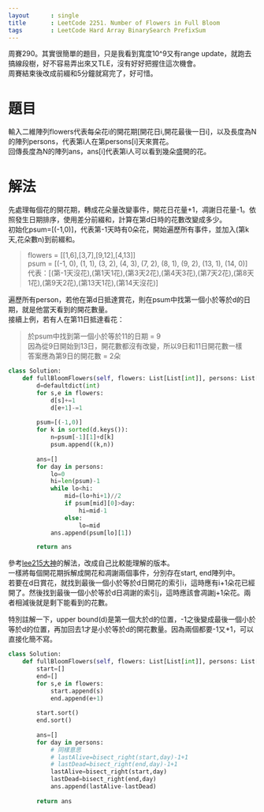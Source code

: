 ```yaml
---
layout      : single
title       : LeetCode 2251. Number of Flowers in Full Bloom
tags 		: LeetCode Hard Array BinarySearch PrefixSum
---
```

周賽290。其實很簡單的題目，只是我看到寬度10^9又有range update，就跑去搞線段樹，好不容易弄出來又TLE，沒有好好把握住這次機會。  
周賽結束後改成前綴和5分鐘就寫完了，好可惜。

# 題目
輸入二維陣列flowers代表每朵花i的開花期[開花日i,開花最後一日i]，以及長度為N的陣列persons，代表第i人在第persons[i]天來賞花。  
回傳長度為N的陣列ans，ans[i]代表第i人可以看到幾朵盛開的花。

# 解法
先處理每個花的開花期，轉成花朵量改變事件，開花日花量+1，凋謝日花量-1。依照發生日期排序，使用差分前綴和，計算在第d日時的花數改變成多少。  
初始化psum=[(-1,0)]，代表第-1天時有0朵花，開始遍歷所有事件，並加入(第k天,花朵數n)到前綴和。  
> flowers = [[1,6],[3,7],[9,12],[4,13]]  
> psum = [(-1, 0), (1, 1), (3, 2), (4, 3), (7, 2), (8, 1), (9, 2), (13, 1), (14, 0)]   
> 代表：[(第-1天沒花),(第1天1花),(第3天2花),(第4天3花),(第7天2花),(第8天1花),(第9天2花),(第13天1花),(第14天沒花)]  

遍歷所有person，若他在第d日抵達賞花，則在psum中找第一個小於等於d的日期，就是他當天看到的開花數量。  
接續上例，若有人在第11日抵達看花：  
> 於psum中找到第一個小於等於11的日期 = 9  
> 因為從9日開始到13日，開花數都沒有改變，所以9日和11日開花數一樣  
> 答案應為第9日的開花數 = 2朵  

```python
class Solution:
    def fullBloomFlowers(self, flowers: List[List[int]], persons: List[int]) -> List[int]:
        d=defaultdict(int)
        for s,e in flowers:
            d[s]+=1
            d[e+1]-=1
        
        psum=[(-1,0)]
        for k in sorted(d.keys()):
            n=psum[-1][1]+d[k]
            psum.append((k,n))
            
        ans=[]
        for day in persons:
            lo=0
            hi=len(psum)-1
            while lo<hi:
                mid=(lo+hi+1)//2
                if psum[mid][0]>day:
                    hi=mid-1
                else:
                    lo=mid                
            ans.append(psum[lo][1])

        return ans
```

參考[lee215大神](https://leetcode.com/problems/number-of-flowers-in-full-bloom/discuss/1977099/C%2B%2BPython-Binary-Search-and-Sweep-Line)的解法，改成自己比較能理解的版本。  
一樣將每個開花期拆解成開花和凋謝兩個事件，分別存在start, end陣列中。  
若要在d日賞花，就找到最後一個小於等於d日開花的索引i，這時應有i+1朵花已經開了。然後找到最後一個小於等於d日凋謝的索引j，這時應該會凋謝j+1朵花。兩者相減後就是剩下能看到的花數。  

特別註解一下，upper bound(d)是第一個大於d的位置，-1之後變成最後一個小於等於d的位置，再加回去1才是小於等於d的開花數量。因為兩個都要-1又+1，可以直接化簡不寫。

```python
class Solution:
    def fullBloomFlowers(self, flowers: List[List[int]], persons: List[int]) -> List[int]:
        start=[]
        end=[]
        for s,e in flowers:
            start.append(s)
            end.append(e+1)
        
        start.sort()
        end.sort()
        
        ans=[]
        for day in persons:
            # 同樣意思
            # lastAlive=bisect_right(start,day)-1+1 
            # lastDead=bisect_right(end,day)-1+1 
            lastAlive=bisect_right(start,day) 
            lastDead=bisect_right(end,day)
            ans.append(lastAlive-lastDead)
            
        return ans
```